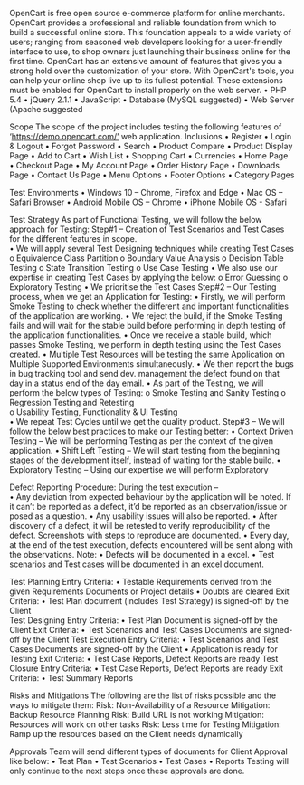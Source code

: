 OpenCart is free open source e-commerce platform for online merchants. 
OpenCart provides a professional and reliable foundation from which to build a 
successful online store. This foundation appeals to a wide variety of users; 
ranging from seasoned web developers looking for a user-friendly interface to 
use, to shop owners just launching their business online for the first time. 
OpenCart has an extensive amount of features that gives you a strong hold over 
the customization of your store. With OpenCart's tools, you can help your online 
shop live up to its fullest potential.
These extensions must be enabled for OpenCart to install properly on the web 
server. 
• PHP 5.4 
• jQuery 2.1.1 
• JavaScript 
• Database (MySQL suggested) 
• Web Server (Apache suggested

Scope 
The scope of the project includes testing the following features of 
‘https://demo.opencart.com/’ web application. 
Inclusions 
• Register 
• Login & Logout 
• Forgot Password 
• Search 
• Product Compare 
• Product Display Page 
• Add to Cart 
• Wish List 
• Shopping Cart 
• Currencies 
• Home Page 
• Checkout Page 
• My Account Page 
• Order History Page 
• Downloads Page 
• Contact Us Page 
• Menu Options 
• Footer Options 
• Category Pages

Test Environments 
• Windows 10 – Chrome, Firefox and Edge 
• Mac OS – Safari Browser 
• Android Mobile OS – Chrome 
• iPhone Mobile OS - Safari 

Test Strategy 
As part of Functional Testing, we will follow the below approach for Testing: 
Step#1 – Creation of Test Scenarios and Test Cases for the different features in 
scope.  
• We will apply several Test Designing techniques while creating Test Cases  
o Equivalence Class Partition 
o Boundary Value Analysis 
o Decision Table Testing 
o State Transition Testing 
o Use Case Testing 
• We also use our expertise in creating Test Cases by applying the below: 
o Error Guessing 
o Exploratory Testing 
• We prioritise the Test Cases 
Step#2 – Our Testing process, when we get an Application for Testing: 
• Firstly, we will perform Smoke Testing to check whether the different and 
important functionalities of the application are working. 
• We reject the build, if the Smoke Testing fails and will wait for the stable 
build before performing in depth testing of the application functionalities. 
• Once we receive a stable build, which passes Smoke Testing, we perform 
in depth testing using the Test Cases created. 
• Multiple Test Resources will be testing the same Application on Multiple 
Supported Environments simultaneously. 
• We then report the bugs in bug tracking tool and send dev. management 
the defect found on that day in a status end of the day email. 
• As part of the Testing, we will perform the below types of Testing: 
o Smoke Testing and Sanity Testing 
o Regression Testing and Retesting  
o Usability Testing, Functionality & UI Testing  
• We repeat Test Cycles until we get the quality product. 
Step#3 – We will follow the below best practices to make our Testing better: 
• Context Driven Testing – We will be performing Testing as per the context 
of the given application. 
• Shift Left Testing – We will start testing from the beginning stages of the 
development itself, instead of waiting for the stable build. 
• Exploratory Testing – Using our expertise we will perform Exploratory

Defect Reporting Procedure: 
During the test execution –  
• Any deviation from expected behaviour by the application will be noted. If 
it can’t be reported as a defect, it’d be reported as an observation/issue or 
posed as a question. 
• Any usability issues will also be reported. 
• After discovery of a defect, it will be retested to verify reproducibility of 
the defect. Screenshots with steps to reproduce are documented. 
• Every day, at the end of the test execution, defects encountered will be 
sent along with the observations. 
Note: 
• Defects will be documented in a excel. 
• Test scenarios and Test cases will be documented in an excel document.

Test Planning 
Entry Criteria: 
• Testable Requirements derived from the given Requirements Documents 
or Project details 
• Doubts are cleared 
Exit Criteria: 
• Test Plan document (includes Test Strategy) is signed-off by the Client  
Test Designing 
Entry Criteria: 
• Test Plan Document is signed-off by the Client 
Exit Criteria: 
• Test Scenarios and Test Cases Documents are signed-off by the Client 
Test Execution 
Entry Criteria: 
• Test Scenarios and Test Cases Documents are signed-off by the Client 
• Application is ready for Testing 
Exit Criteria: 
• Test Case Reports, Defect Reports are ready 
Test Closure 
Entry Criteria: 
• Test Case Reports, Defect Reports are ready 
Exit Criteria: 
• Test Summary Reports 


Risks and Mitigations 
The following are the list of risks possible and the ways to mitigate them: 
Risk: Non-Availability of a Resource 
Mitigation: Backup Resource Planning 
Risk: Build URL is not working 
Mitigation: Resources will work on other tasks 
Risk: Less time for Testing 
Mitigation: Ramp up the resources based on the Client needs dynamically

Approvals 
Team will send different types of documents for Client Approval like below: 
• Test Plan 
• Test Scenarios 
• Test Cases 
• Reports 
Testing will only continue to the next steps once these approvals are done.


